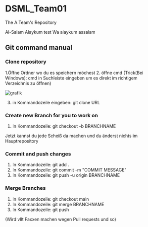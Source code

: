 # DSML_Team01

The A Team's Repository

Al-Salam Alaykum
test
Wa alaykum assalam

## Git command manual

### Clone repository 

1.Öffne Ordner wo du es speichern möchest
2. öffne cmd (Trick(Bei Windows): cmd in Suchleiste eingeben um es direkt im richtigem Verzeichnis zu öffnen)

![grafik](https://user-images.githubusercontent.com/21199937/236054382-fac54d4a-a0ac-4b2a-a4e6-ba6be8b3ee91.png)

3. in Kommandozeile eingeben: git clone URL

### Create new Branch for you to work on

1. In Kommandozeile: git checkout -b BRANCHNAME

Jetzt kannst du jede Scheiß da machen und du änderst nichts im Hauptrepository

### Commit and push changes

1. In Kommandozeile: git add .
2. In Kommandozeile: git commit -m "COMMIT MESSAGE"
3. In Kommandozeile: git push -u origin BRANCHNAME

### Merge Branches

1. In Kommandozeile: git checkout main
2. In Kommandozeile: git merge BRANCHNAME
3. In Kommandozeile: git push

(Wird vllt Faxxen machen wegen Pull requests und so)
